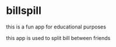 # billspill
this is a fun app for educational purposes

this app is used to split bill between friends 
